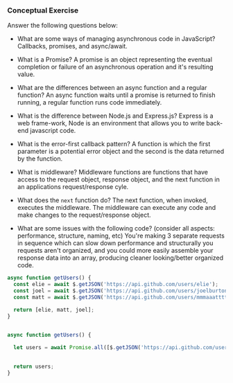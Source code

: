 ### Conceptual Exercise

Answer the following questions below:

- What are some ways of managing asynchronous code in JavaScript?
Callbacks, promises, and async/await.

- What is a Promise?
A promise is an object representing the eventual completion or failure of an asynchronous operation and it's resulting value.


- What are the differences between an async function and a regular function?
An async function waits until a promise is returned to finish running, a regular function runs code immediately.

- What is the difference between Node.js and Express.js?
Express is a web frame-work, Node is an environment that allows you to write back-end javascript code.

- What is the error-first callback pattern?
A function is which the first parameter is a potential error object and the second is the data returned by the function.


- What is middleware?
Middleware functions are functions that have access to the request object, response object, and the next function in an applications request/response cyle.


- What does the `next` function do?
The next function, when invoked, executes the middleware.  The middleware can execute any code and make changes to the request/response object.

- What are some issues with the following code? (consider all aspects: performance, structure, naming, etc)
You're making 3 separate requests in sequence which can slow down performance and structurally you requests aren't organized, and you could more easily assemble your response data into an array, producing cleaner looking/better organized code.

```js
async function getUsers() {
  const elie = await $.getJSON('https://api.github.com/users/elie');
  const joel = await $.getJSON('https://api.github.com/users/joelburton');
  const matt = await $.getJSON('https://api.github.com/users/mmmaaatttttt');

  return [elie, matt, joel];
}


async function getUsers() {
  
  let users = await Promise.all([$.getJSON('https://api.github.com/users/elie'),$.getJSON('https://api.github.com/users/joelburton'), $.getJSON('https://api.github.com/users/mmmaaatttttt')])
  

  return users;
}

